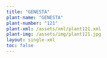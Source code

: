 ```yaml
---
title: "GENESTA"
plant-name: "GENESTA"
plant-number: "121"
plant-xml: /assets/xml/plant121.xml
plant-img: /assets/img/plant121.jpg
layout: single-xml
toc: false
---
```

